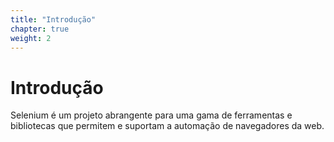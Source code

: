 ```yaml
---
title: "Introdução"
chapter: true
weight: 2
---
```


# Introdução

Selenium é um projeto abrangente para uma gama de ferramentas e bibliotecas que permitem
e suportam a automação de navegadores da web.
